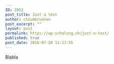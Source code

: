 ```yaml
---
ID: 2852
post_title: Just a test
author: chzumbrunnen
post_excerpt: ""
layout: post
permalink: https://wp-schulung.ch/just-a-test/
published: true
post_date: 2018-07-20 11:13:55
---
```

<!-- wp:paragraph -->
<p>Blabla</p>
<!-- /wp:paragraph -->